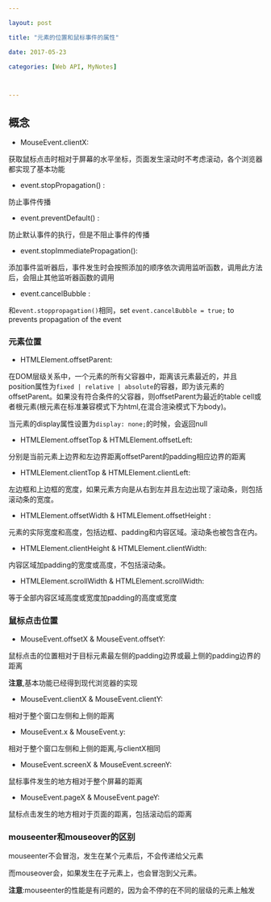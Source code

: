 ---
layout: post
title: "元素的位置和鼠标事件的属性"
date: 2017-05-23
categories: [Web API, MyNotes]

---

## 概念
- MouseEvent.clientX:
获取鼠标点击时相对于屏幕的水平坐标，页面发生滚动时不考虑滚动，各个浏览器都实现了基本功能

- event.stopPropagation() :
防止事件传播


- event.preventDefault() :
防止默认事件的执行，但是不阻止事件的传播


- event.stopImmediatePropagation():
添加事件监听器后，事件发生时会按照添加的顺序依次调用监听函数，调用此方法后，会阻止其他监听器函数的调用


- event.cancelBubble :
和``event.stoppropagation()``相同，set ``event.cancelBubble = true;`` to prevents propagation of the event

### 元素位置
- HTMLElement.offsetParent:
在DOM层级关系中，一个元素的所有父容器中，距离该元素最近的，并且position属性为``fixed | relative | absolute``的容器，即为该元素的offsetParent。如果没有符合条件的父容器，则offsetParent为最近的table cell或者根元素(根元素在标准兼容模式下为html,在混合渲染模式下为body)。
当元素的display属性设置为``display: none;``的时候，会返回null

- HTMLElement.offsetTop & HTMLElement.offsetLeft:
 分别是当前元素上边界和左边界距离offsetParent的padding相应边界的距离

- HTMLElement.clientTop & HTMLElement.clientLeft:
左边框和上边框的宽度，如果元素方向是从右到左并且左边出现了滚动条，则包括滚动条的宽度。

- HTMLElement.offsetWidth  & HTMLElement.offsetHeight :
元素的实际宽度和高度，包括边框、padding和内容区域。滚动条也被包含在内。

- HTMLElement.clientHeight & HTMLElement.clientWidth:
 内容区域加padding的宽度或高度，不包括滚动条。

- HTMLElement.scrollWidth & HTMLElement.scrollWidth:
 等于全部内容区域高度或宽度加padding的高度或宽度

### 鼠标点击位置
- MouseEvent.offsetX & MouseEvent.offsetY:
鼠标点击的位置相对于目标元素最左侧的padding边界或最上侧的padding边界的距离
**注意**,基本功能已经得到现代浏览器的实现

- MouseEvent.clientX & MouseEvent.clientY:
 相对于整个窗口左侧和上侧的距离
- MouseEvent.x & MouseEvent.y:
 相对于整个窗口左侧和上侧的距离,与clientX相同

- MouseEvent.screenX & MouseEvent.screenY:
鼠标事件发生的地方相对于整个屏幕的距离

- MouseEvent.pageX & MouseEvent.pageY:
鼠标点击发生的地方相对于页面的距离，包括滚动后的距离

### mouseenter和mouseover的区别
mouseenter不会冒泡，发生在某个元素后，不会传递给父元素
而mouseover会，如果发生在子元素上，也会冒泡到父元素。
**注意**:mouseenter的性能是有问题的，因为会不停的在不同的层级的元素上触发